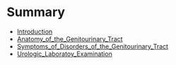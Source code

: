 # Summary

* [Introduction](README.md)
* [Anatomy\_of\_the\_Genitourinary\_Tract](1.Anatomy_of_the_Genitourinary_Tract/Chapter1.md)
* [Symptoms\_of\_Disorders\_of\_the\_Genitourinary\_Tract](3.Symptoms_of_Disorders_of_the_Genitourinary_Tract/Chapter3.md)
* [Urologic\_Laboratoy\_Examination](5.Urologic_Laboratoy_Examination/Chapter5.md)

